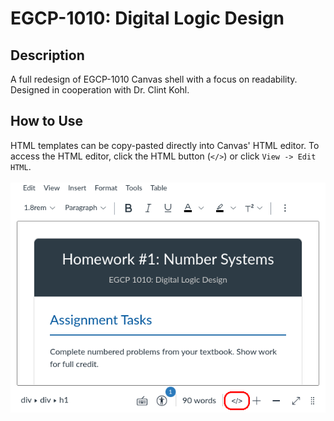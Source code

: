 # EGCP-1010: Digital Logic Design
## Description
A full redesign of EGCP-1010 Canvas shell with a focus on readability. Designed in cooperation with Dr. Clint Kohl.

## How to Use
HTML templates can be copy-pasted directly into Canvas' HTML editor. To access the HTML editor, click the HTML button (`</>`) or click `View -> Edit HTML`.
<br>
<br>
<img src="docs/how-to-edit-html.png" width="512" alt="Emphasized HTML editor button">